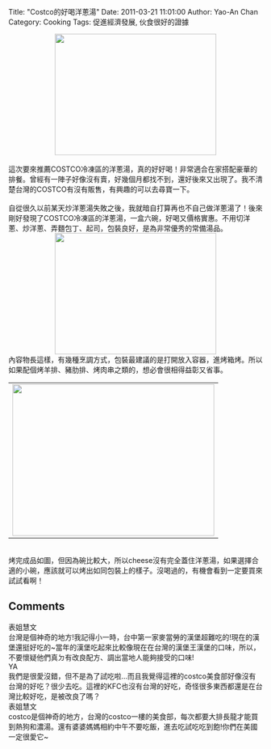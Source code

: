 Title: "Costco的好喝洋蔥湯"
Date: 2011-03-21 11:01:00
Author: Yao-An Chan
Category: Cooking
Tags: 促進經濟發展, 伙食很好的證據


<div class='post'>
<div class="separator" style="clear: both; text-align: center;"><a href="http://4.bp.blogspot.com/-zbatAAI5LCA/TWR3GOos75I/AAAAAAAAJvI/ArdE-5jRugA/s1600/P1010591.jpg" imageanchor="1" style="margin-left: 1em; margin-right: 1em;"><img border="0" height="240" src="http://4.bp.blogspot.com/-zbatAAI5LCA/TWR3GOos75I/AAAAAAAAJvI/ArdE-5jRugA/s320/P1010591.jpg" width="320" /></a></div><br />這次要來推薦COSTCO冷凍區的洋蔥湯，真的好好喝！非常適合在家搭配豪華的排餐。曾經有一陣子好像沒有賣，好幾個月都找不到，還好後來又出現了。我不清楚台灣的COSTCO有沒有販售，有興趣的可以去尋寶一下。<br /><br />自從很久以前某天炒洋蔥湯失敗之後，我就暗自打算再也不自己做洋蔥湯了！後來剛好發現了COSTCO冷凍區的洋蔥湯，一盒六碗，好喝又價格實惠。不用切洋蔥、炒洋蔥、弄麵包丁、起司，包裝良好，是為非常優秀的常備湯品。<br /><div class="separator" style="clear: both; text-align: center;"><a href="http://3.bp.blogspot.com/-A7AjC59EHTw/TWR4X7CyRjI/AAAAAAAAJvM/2VgwmqRhfIg/s1600/P1010593.jpg" imageanchor="1" style="margin-left: 1em; margin-right: 1em;"><img border="0" height="240" src="http://3.bp.blogspot.com/-A7AjC59EHTw/TWR4X7CyRjI/AAAAAAAAJvM/2VgwmqRhfIg/s320/P1010593.jpg" width="320" /></a></div>內容物長這樣，有幾種烹調方式，包裝最建議的是打開放入容器，進烤箱烤。所以如果配個烤羊排、豬肋排、烤肉串之類的，想必會很相得益彰又省事。<br /><center><table style="width: auto;"><tbody><tr><td><a href="https://picasaweb.google.com/lh/photo/zqmo1D5Rb-mN-yEbCHryNg?feat=embedwebsite"><img height="300" src="https://lh4.googleusercontent.com/_mvtDPM7iODU/TWGMcd3piZI/AAAAAAAAJtY/Xcm90lJn_Yo/s400/P1010522.jpg" width="400" /></a></td></tr></tbody></table></center><br />烤完成品如圖，但因為碗比較大，所以cheese沒有完全蓋住洋蔥湯，如果選擇合適的小碗，應該就可以烤出如同包裝上的樣子。沒喝過的，有機會看到一定要買來試試看啊！</div>
<h2>Comments</h2>
<div class='comments'>
<div class='comment'>
<div class='author'>表姐慧文</div>
<div class='content'>
台灣是個神奇的地方!我記得小一時，台中第一家麥當勞的漢堡超難吃的!現在的漢堡還挺好吃的~當年的漢堡吃起來比較像現在在台灣的漢堡王漢堡的口味，所以，不要懷疑他們真ㄉ有改良配方、調出當地人能夠接受的口味!</div>
</div>
<div class='comment'>
<div class='author'>YA</div>
<div class='content'>
我們是很愛沒錯，但不是為了試吃啦...而且我覺得這裡的costco美食部好像沒有台灣的好吃？很少去吃。這裡的KFC也沒有台灣的好吃，奇怪很多東西都還是在台灣比較好吃，是被改良了嗎？</div>
</div>
<div class='comment'>
<div class='author'>表姐慧文</div>
<div class='content'>
costco是個神奇的地方，台灣的costco一樓的美食部，每次都要大排長龍才能買到熱狗和濃湯。還有婆婆媽媽相約中午不要吃飯，進去吃試吃吃到飽!你們在美國一定很愛它~</div>
</div>
</div>

